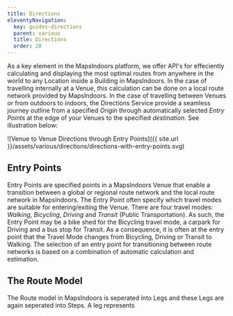```yaml
---
title: Directions
eleventyNavigation:
  key: guides-directions
  parent: various
  title: Directions
  order: 20
---
```


As a key element in the MapsIndoors platform, we offer API's for effeciently calculating and displaying the most optimal routes from anywhere in the world to any Location inside a Building in MapsIndoors. In the case of travelling internally at a Venue, this calculation can be done on a local route network provided by MapsIndoors. In the case of travelling between Venues or from outdoors to indoors, the Directions Service provide a seamless journey outline from a specified *Origin* through automatically selected *Entry Points* at the edge of your Venues to the specified *destination*. See illustration below:

![Venue to Venue Directions through Entry Points]({{ site.url }}/assets/various/directions/directions-with-entry-points.svg)

## Entry Points

Entry Points are specified points in a MapsIndoors Venue that enable a transition between a global or regional route network and the local route network in MapsIndoors. The Entry Point often specify which travel modes are suitable for entering/exiting the Venue. There are four travel modes: *Walking*, *Bicycling*, *Driving* and *Transit* (Public Transportation). As such, the Entry Point may be a bike shed for the Bicycling travel mode, a carpark for Driving and a bus stop for Transit. As a consequence, it is often at the entry point that the Travel Mode changes from Bicycling, Driving or Transit to Walking. The selection of an entry point for transitioning between route networks is based on a combination of automatic calculation and estimation.

## The Route Model

The Route model in MapsIndoors is seperated into Legs and these Legs are again seperated into Steps. A leg represents 